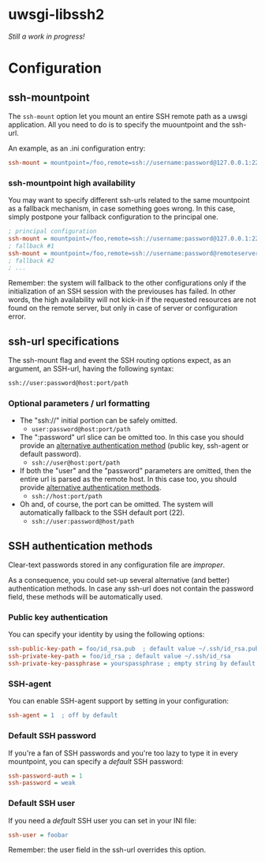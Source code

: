 # uwsgi-libssh2
*Still a work in progress!*

# Configuration

## ssh-mountpoint
The `ssh-mount` option let you mount an entire SSH remote path as a uwsgi application.
All you need to do is to specify the muountpoint and the ssh-url.

An example, as an .ini configuration entry:

```ini
ssh-mount = mountpoint=/foo,remote=ssh://username:password@127.0.0.1:2222/tmp
```

### ssh-mountpoint high availability
You may want to specify different ssh-urls related to the same mountpoint as a fallback mechanism, in case something goes wrong.
In this case, simply postpone your fallback configuration to the principal one.

```ini
; principal configuration
ssh-mount = mountpoint=/foo,remote=ssh://username:password@127.0.0.1:2222/tmp
; fallback #1
ssh-mount = mountpoint=/foo,remote=ssh://username:password@remoteserver/tmp
; fallback #2
; ...
```

Remember: the system will fallback to the other configurations only if the initialization of an SSH session with the previouses has failed.
In other words, the high availability will not kick-in if the requested resources are not found on the remote server, but only in case of server or configuration error.

## ssh-url specifications
The ssh-mount flag and event the SSH routing options expect, as an argument, an SSH-url, having the following syntax:

```html
ssh://user:password@host:port/path
```

### Optional parameters / url formatting
* The "ssh://" initial portion can be safely omitted.
    - `user:password@host:port/path`
* The ":password" url slice can be omitted too. In this case you should provide an [alternative authentication method](#specific-ssh-authentication-methods) (public key, ssh-agent or default password).
    - `ssh://user@host:port/path`
* If both the "user" and the "password" parameters are omitted, then the entire url is parsed as the remote host. In this case too, you should provide [alternative authentication methods](#specific-ssh-authentication-methods).
    - `ssh://host:port/path`
* Oh and, of course, the port can be omitted. The system will automatically fallback to the SSH default port (22).
    - `ssh://user:password@host/path`

## SSH authentication methods
Clear-text passwords stored in any configuration file are _improper_.

As a consequence, you could set-up several alternative (and better) authentication methods.
In case any ssh-url does not contain the password field, these methods will be automatically used.

### Public key authentication
You can specify your identity by using the following options:

```ini
ssh-public-key-path = foo/id_rsa.pub  ; default value ~/.ssh/id_rsa.pub
ssh-private-key-path = foo/id_rsa ; default value ~/.ssh/id_rsa
ssh-private-key-passphrase = yourspassphrase ; empty string by default
```

### SSH-agent
You can enable SSH-agent support by setting in your configuration:

```ini
ssh-agent = 1  ; off by default
```

### Default SSH password
If you're a fan of SSH passwords and you're too lazy to type it in every mountpoint, you can specify a _default_ SSH password:

```ini
ssh-password-auth = 1
ssh-password = weak
```

### Default SSH user

If you need a _default_ SSH user you can set in your INI file:
```ini
ssh-user = foobar
```
Remember: the user field in the ssh-url overrides this option.
